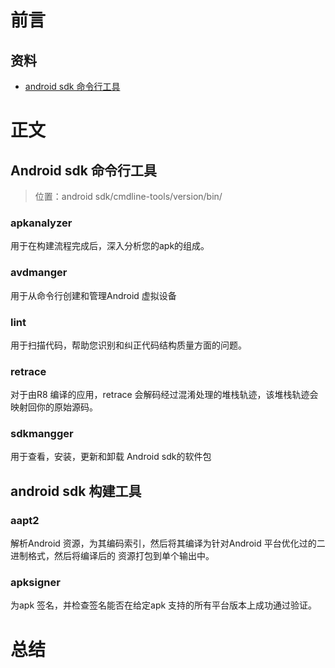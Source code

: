 # 前言
## 资料
* [android sdk 命令行工具](https://developer.android.com/studio/command-line)

# 正文
## Android sdk 命令行工具
> 位置：android sdk/cmdline-tools/version/bin/
### apkanalyzer
用于在构建流程完成后，深入分析您的apk的组成。
### avdmanger 
用于从命令行创建和管理Android 虚拟设备
### lint 
用于扫描代码，帮助您识别和纠正代码结构质量方面的问题。
### retrace 
对于由R8 编译的应用，retrace 会解码经过混淆处理的堆栈轨迹，该堆栈轨迹会映射回你的原始源码。
### sdkmangger
用于查看，安装，更新和卸载 Android sdk的软件包 
## android sdk 构建工具 
### aapt2
解析Android 资源，为其编码索引，然后将其编译为针对Android 平台优化过的二进制格式，然后将编译后的
资源打包到单个输出中。
### apksigner
为apk 签名，并检查签名能否在给定apk 支持的所有平台版本上成功通过验证。
# 总结
